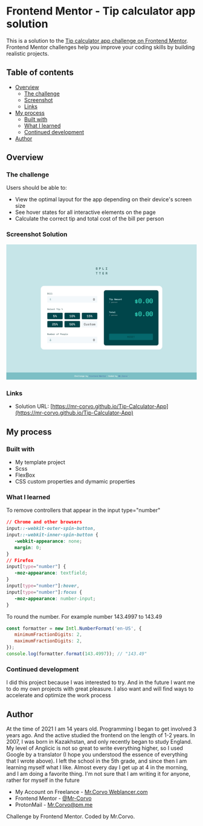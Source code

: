 # Frontend Mentor - Tip calculator app solution

This is a solution to the [Tip calculator app challenge on Frontend Mentor](https://www.frontendmentor.io/challenges/tip-calculator-app-ugJNGbJUX). Frontend Mentor challenges help you improve your coding skills by building realistic projects.

## Table of contents

- [Overview](#overview)
  - [The challenge](#the-challenge)
  - [Screenshot](#screenshot-solution)
  - [Links](#links)
- [My process](#my-process)
  - [Built with](#built-with)
  - [What I learned](#what-i-learned)
  - [Continued development](#continued-development)
- [Author](#author)


## Overview

### The challenge
Users should be able to:

- View the optimal layout for the app depending on their device's screen size
- See hover states for all interactive elements on the page
- Calculate the correct tip and total cost of the bill per person

### Screenshot Solution
![](./screenshot.jpg)

### Links
- Solution URL: [https://mr-corvo.github.io/Tip-Calculator-App](https://mr-corvo.github.io/Tip-Calculator-App)

## My process

### Built with
- My template project
- Scss
- FlexBox
- CSS custom properties and dymamic properties

### What I learned
To remove controllers that appear in the input type="number"
```css
// Chrome and other browsers
input::-webkit-outer-spin-button,
input::-webkit-inner-spin-button {
   -webkit-appearance: none;
   margin: 0;
}
// Firefox
input[type="number"] {
   -moz-appearance: textfield;
}
input[type="number"]:hover,
input[type="number"]:focus {
   -moz-appearance: number-input;
}
```
To round the number. For example number 143.4997 to 143.49
```js
const formatter = new Intl.NumberFormat('en-US', {
   minimumFractionDigits: 2,      
   maximumFractionDigits: 2,
});      
console.log(formatter.format(143.4997)); // "143.49"
```

### Continued development
I did this project because I was interested to try. And in the future I want me to do my own projects with great pleasure. I also want and will find ways to accelerate and optimize the work process

## Author
At the time of 2021 I am 14 years old. Programming I began to get involved 3 years ago. And the active studied the frontend on the length of 1-2 years. In 2007, I was born in Kazakhstan, and only recently began to study England. My level of Anglicic is not so great to write everything higher, so I used Google by a translator (I hope you understood the essence of everything that I wrote above). I left the school in the 5th grade, and since then I am learning myself what I like. Almost every day I get up at 4 in the morning, and I am doing a favorite thing. I'm not sure that I am writing it for anyone, rather for myself in the future

- My Account on Freelance - [Mr.Corvo Weblancer.com](https://www.weblancer.net/users/MrCorvo/)
- Frontend Mentor - [@Mr-Corvo](https://www.frontendmentor.io/profile/Mr-Corvo)
- ProtonMail - Mr.Corvo@pm.me

Challenge by Frontend Mentor. Coded by Mr.Corvo.
